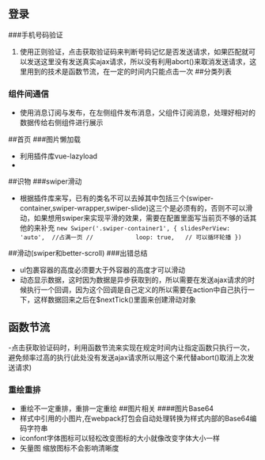 ## 登录
###手机号码验证

1. 使用正则验证，点击获取验证码来判断号码记忆是否发送请求，如果匹配就可以发送这里没有发送真实ajax请求，所以没有利用abort()来取消发送请求，这里用到的技术是函数节流，在一定的时间内只能点击一次
##分类列表
### 组件间通信
-  使用消息订阅与发布，在左侧组件发布消息，父组件订阅消息，处理好相对的数据传给右侧组件进行展示

##首页
###图片懒加载
- 利用插件库vue-lazyload
-

##识物
###swiper滑动
- 根据插件库来写，已有的类名不可以去掉其中包括三个(swiper-container,swiper-wrapper,swiper-slide)这三个是必须有的，否则不可以滑动，如果想用swiper来实现平滑的效果，需要在配置里面写当前页不够的话其他的来补充
    `new Swiper('.swiper-container1', {
            slidesPerView: 'auto',  //占满一页
//            loop: true,   // 可以循环轮播
          })`

##滑动(swiper和better-scroll)
###出错总结
- ul包裹容器的高度必须要大于外容器的高度才可以滑动
- 动态显示数据，这时因为数据是异步获取到的，所以需要在发送ajax请求的时候执行一个回调，因为这个回调是自己定义的所以需要在action中自己执行一下，这样数据回来之后在$nextTick()里面来创建滑动对象

## 函数节流
-点击获取验证码时，利用函数节流来实现在规定时间内让指定函数只执行一次，避免频率过高的执行(此处没有发送ajax请求所以用这个来代替abort()取消上次发送请求)

### 重绘重排
- 重绘不一定重排，重排一定重绘
##图片相关
####图片Base64
- 样式中引用的小图片,在webpack打包会自动处理转换为样式内部的Base64编码字符串
- iconfont字体图标可以轻松改变图标的大小就像改变字体大小一样
- 矢量图 缩放图标不会影响清晰度
